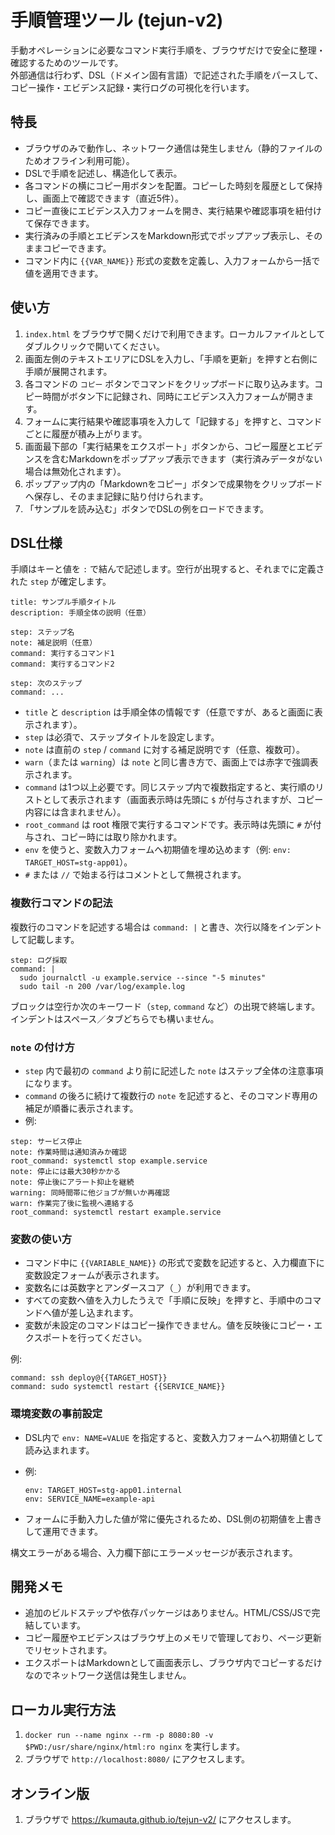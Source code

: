 # 手順管理ツール (tejun-v2)

手動オペレーションに必要なコマンド実行手順を、ブラウザだけで安全に整理・確認するためのツールです。  
外部通信は行わず、DSL（ドメイン固有言語）で記述された手順をパースして、コピー操作・エビデンス記録・実行ログの可視化を行います。

## 特長
- ブラウザのみで動作し、ネットワーク通信は発生しません（静的ファイルのためオフライン利用可能）。
- DSLで手順を記述し、構造化して表示。
- 各コマンドの横にコピー用ボタンを配置。コピーした時刻を履歴として保持し、画面上で確認できます（直近5件）。
- コピー直後にエビデンス入力フォームを開き、実行結果や確認事項を紐付けて保存できます。
- 実行済みの手順とエビデンスをMarkdown形式でポップアップ表示し、そのままコピーできます。
- コマンド内に `{{VAR_NAME}}` 形式の変数を定義し、入力フォームから一括で値を適用できます。

## 使い方
1. `index.html` をブラウザで開くだけで利用できます。ローカルファイルとしてダブルクリックで開いてください。
2. 画面左側のテキストエリアにDSLを入力し、「手順を更新」を押すと右側に手順が展開されます。
3. 各コマンドの `コピー` ボタンでコマンドをクリップボードに取り込みます。コピー時間がボタン下に記録され、同時にエビデンス入力フォームが開きます。
4. フォームに実行結果や確認事項を入力して「記録する」を押すと、コマンドごとに履歴が積み上がります。
5. 画面最下部の「実行結果をエクスポート」ボタンから、コピー履歴とエビデンスを含むMarkdownをポップアップ表示できます（実行済みデータがない場合は無効化されます）。
6. ポップアップ内の「Markdownをコピー」ボタンで成果物をクリップボードへ保存し、そのまま記録に貼り付けられます。
7. 「サンプルを読み込む」ボタンでDSLの例をロードできます。

## DSL仕様

手順はキーと値を `:` で結んで記述します。空行が出現すると、それまでに定義された `step` が確定します。

```
title: サンプル手順タイトル
description: 手順全体の説明（任意）

step: ステップ名
note: 補足説明（任意）
command: 実行するコマンド1
command: 実行するコマンド2

step: 次のステップ
command: ...
```

- `title` と `description` は手順全体の情報です（任意ですが、あると画面に表示されます）。
- `step` は必須で、ステップタイトルを設定します。
- `note` は直前の `step` / `command` に対する補足説明です（任意、複数可）。
- `warn`（または `warning`）は `note` と同じ書き方で、画面上では赤字で強調表示されます。
- `command` は1つ以上必要です。同じステップ内で複数指定すると、実行順のリストとして表示されます（画面表示時は先頭に `$` が付与されますが、コピー内容には含まれません）。
- `root_command` は root 権限で実行するコマンドです。表示時は先頭に `#` が付与され、コピー時には取り除かれます。
- `env` を使うと、変数入力フォームへ初期値を埋め込めます（例: `env: TARGET_HOST=stg-app01`）。
- `#` または `//` で始まる行はコメントとして無視されます。

### 複数行コマンドの記法

複数行のコマンドを記述する場合は `command: |` と書き、次行以降をインデントして記載します。

```
step: ログ採取
command: |
  sudo journalctl -u example.service --since "-5 minutes"
  sudo tail -n 200 /var/log/example.log
```

ブロックは空行か次のキーワード（`step`, `command` など）の出現で終端します。インデントはスペース／タブどちらでも構いません。

### `note` の付け方

- `step` 内で最初の `command` より前に記述した `note` はステップ全体の注意事項になります。
- `command` の後ろに続けて複数行の `note` を記述すると、そのコマンド専用の補足が順番に表示されます。
- 例:

```
step: サービス停止
note: 作業時間は通知済みか確認
root_command: systemctl stop example.service
note: 停止には最大30秒かかる
note: 停止後にアラート抑止を継続
warning: 同時間帯に他ジョブが無いか再確認
warn: 作業完了後に監視へ連絡する
root_command: systemctl restart example.service
```

### 変数の使い方

- コマンド中に `{{VARIABLE_NAME}}` の形式で変数を記述すると、入力欄直下に変数設定フォームが表示されます。
- 変数名には英数字とアンダースコア（`_`）が利用できます。
- すべての変数へ値を入力したうえで「手順に反映」を押すと、手順中のコマンドへ値が差し込まれます。
- 変数が未設定のコマンドはコピー操作できません。値を反映後にコピー・エクスポートを行ってください。

例:

```
command: ssh deploy@{{TARGET_HOST}}
command: sudo systemctl restart {{SERVICE_NAME}}
```

### 環境変数の事前設定

- DSL内で `env: NAME=VALUE` を指定すると、変数入力フォームへ初期値として読み込まれます。
- 例:

  ```
  env: TARGET_HOST=stg-app01.internal
  env: SERVICE_NAME=example-api
  ```

- フォームに手動入力した値が常に優先されるため、DSL側の初期値を上書きして運用できます。


構文エラーがある場合、入力欄下部にエラーメッセージが表示されます。

## 開発メモ
- 追加のビルドステップや依存パッケージはありません。HTML/CSS/JSで完結しています。
- コピー履歴やエビデンスはブラウザ上のメモリで管理しており、ページ更新でリセットされます。
- エクスポートはMarkdownとして画面表示し、ブラウザ内でコピーするだけなのでネットワーク送信は発生しません。

## ローカル実行方法
1. `docker run --name nginx --rm -p 8080:80 -v $PWD:/usr/share/nginx/html:ro nginx` を実行します。
2. ブラウザで `http://localhost:8080/` にアクセスします。

## オンライン版
1. ブラウザで https://kumauta.github.io/tejun-v2/ にアクセスします。
